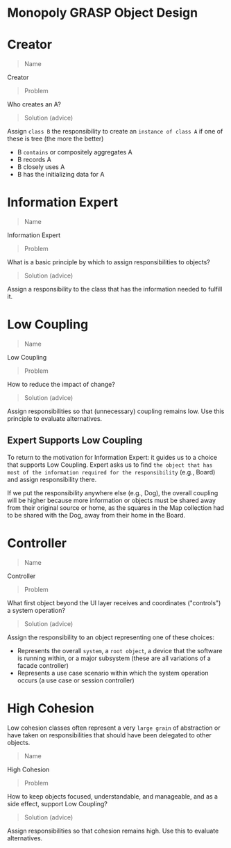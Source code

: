 # Monopoly GRASP Object Design

# Creator

> Name

Creator

> Problem

Who creates an A?

> Solution (advice)

Assign `class B` the responsibility to create an `instance of class A` if one of these is tree (the more the better)

- B `contains` or compositely aggregates A
- B records A
- B closely uses A
- B has the initializing data for A

# Information Expert

> Name

Information Expert

> Problem

What is a basic principle by which to assign responsibilities to objects?

> Solution (advice)

Assign a responsibility to the class that has the information needed to fulfill it.

# Low Coupling

> Name

Low Coupling

> Problem

How to reduce the impact of change?

> Solution (advice)

Assign responsibilities so that (unnecessary) coupling remains low. Use this principle to evaluate alternatives.

## Expert Supports Low Coupling

To return to the motivation for Information Expert: it guides us to a choice that supports Low Coupling. Expert asks us to find `the object that has most of the information required for the responsibility` (e.g., Board) and assign responsibility there.

If we put the responsibility anywhere else (e.g., Dog), the overall coupling will be higher because more information or objects must be shared away from their original source or home, as the squares in the Map collection had to be shared with the Dog, away from their home in the Board.

# Controller

> Name

Controller

> Problem

What first object beyond the UI layer receives and coordinates ("controls") a system operation?

> Solution (advice)

Assign the responsibility to an object representing one of these choices:

- Represents the overall `system`, a `root object`, a device that the software is running within, or a major subsystem (these are all variations of a facade controller)
- Represents a use case scenario within which the system operation occurs (a use case or session controller)

# High Cohesion

Low cohesion classes often represent a very `large grain` of abstraction or have taken on responsibilities that should have been delegated to other objects.

> Name

High Cohesion

> Problem

How to keep objects focused, understandable, and manageable, and as a side effect, support Low Coupling?

> Solution (advice)

Assign responsibilities so that cohesion remains high. Use this to evaluate alternatives.

